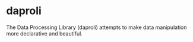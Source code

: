 # daproli
The Data Processing Library (daproli) attempts to make data manipulation more declarative and beautiful.
